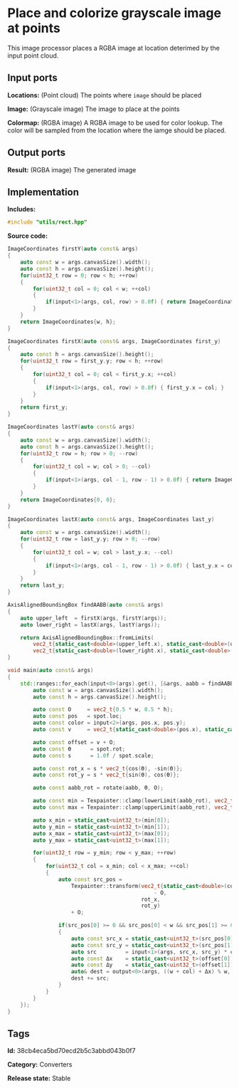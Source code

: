 # Place and colorize grayscale image at points

This image processor places a RGBA image at location deterimed by the input point cloud.

## Input ports

__Locations:__ (Point cloud) The points where `image` should be placed

__Image:__ (Grayscale image) The image to place at the points

__Colormap:__ (RGBA image) A RGBA image to be used for color lookup. The color will be sampled from the location where the iamge should be placed.

## Output ports

__Result:__ (RGBA image) The generated image

## Implementation

__Includes:__ 

```c++
#include "utils/rect.hpp"
```

__Source code:__ 

```c++
ImageCoordinates firstY(auto const& args)
{
	auto const w = args.canvasSize().width();
	auto const h = args.canvasSize().height();
	for(uint32_t row = 0; row < h; ++row)
	{
		for(uint32_t col = 0; col < w; ++col)
		{
			if(input<1>(args, col, row) > 0.0f) { return ImageCoordinates{col, row}; }
		}
	}
	return ImageCoordinates{w, h};
}

ImageCoordinates firstX(auto const& args, ImageCoordinates first_y)
{
	auto const h = args.canvasSize().height();
	for(uint32_t row = first_y.y; row < h; ++row)
	{
		for(uint32_t col = 0; col < first_y.x; ++col)
		{
			if(input<1>(args, col, row) > 0.0f) { first_y.x = col; }
		}
	}
	return first_y;
}

ImageCoordinates lastY(auto const& args)
{
	auto const w = args.canvasSize().width();
	auto const h = args.canvasSize().height();
	for(uint32_t row = h; row > 0; --row)
	{
		for(uint32_t col = w; col > 0; --col)
		{
			if(input<1>(args, col - 1, row - 1) > 0.0f) { return ImageCoordinates{col, row}; }
		}
	}
	return ImageCoordinates{0, 0};
}

ImageCoordinates lastX(auto const& args, ImageCoordinates last_y)
{
	auto const w = args.canvasSize().width();
	for(uint32_t row = last_y.y; row > 0; --row)
	{
		for(uint32_t col = w; col > last_y.x; --col)
		{
			if(input<1>(args, col - 1, row - 1) > 0.0f) { last_y.x = col; }
		}
	}
	return last_y;
}

AxisAlignedBoundingBox findAABB(auto const& args)
{
	auto upper_left  = firstX(args, firstY(args));
	auto lower_right = lastX(args, lastY(args));

	return AxisAlignedBoundingBox::fromLimits(
	    vec2_t{static_cast<double>(upper_left.x), static_cast<double>(upper_left.y)},
	    vec2_t{static_cast<double>(lower_right.x), static_cast<double>(lower_right.y)});
}

void main(auto const& args)
{
	std::ranges::for_each(input<0>(args).get(), [&args, aabb = findAABB(args)](auto spot) {
		auto const w = args.canvasSize().width();
		auto const h = args.canvasSize().height();

		auto const O     = vec2_t{0.5 * w, 0.5 * h};
		auto const pos   = spot.loc;
		auto const color = input<2>(args, pos.x, pos.y);
		auto const v     = vec2_t{static_cast<double>(pos.x), static_cast<double>(pos.y)};

		auto const offset = v + O;
		auto const ϴ      = spot.rot;
		auto const s      = 1.0f / spot.scale;

		auto const rot_x = s * vec2_t{cos(ϴ), -sin(ϴ)};
		auto const rot_y = s * vec2_t{sin(ϴ), cos(ϴ)};

		auto const aabb_rot = rotate(aabb, ϴ, O);

		auto const min = Texpainter::clamp(lowerLimit(aabb_rot), vec2_t{0.0, 0.0}, 2 * O);
		auto const max = Texpainter::clamp(upperLimit(aabb_rot), vec2_t{0.0, 0.0}, 2 * O);

		auto x_min = static_cast<uint32_t>(min[0]);
		auto y_min = static_cast<uint32_t>(min[1]);
		auto x_max = static_cast<uint32_t>(max[0]);
		auto y_max = static_cast<uint32_t>(max[1]);

		for(uint32_t row = y_min; row < y_max; ++row)
		{
			for(uint32_t col = x_min; col < x_max; ++col)
			{
				auto const src_pos =
				    Texpainter::transform(vec2_t{static_cast<double>(col), static_cast<double>(row)}
				                              - O,
				                          rot_x,
				                          rot_y)
				    + O;

				if(src_pos[0] >= 0 && src_pos[0] < w && src_pos[1] >= 0 && src_pos[1] < h)
				{
					auto const src_x = static_cast<uint32_t>(src_pos[0]);
					auto const src_y = static_cast<uint32_t>(src_pos[1]);
					auto src         = input<1>(args, src_x, src_y) * color;
					auto const Δx    = static_cast<uint32_t>(offset[0]);
					auto const Δy    = static_cast<uint32_t>(offset[1]);
					auto& dest = output<0>(args, ((w + col) + Δx) % w, ((h + row) + Δy) % h);
					dest += src;
				}
			}
		}
	});
}
```

## Tags

__Id:__ 38cb4eca5bd70ecd2b5c3abbd043b0f7

__Category:__ Converters

__Release state:__ Stable